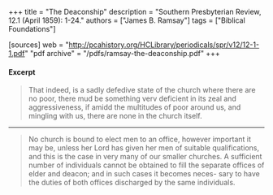 +++
title = "The Deaconship"
description = "Southern Presbyterian Review, 12.1 (April 1859): 1-24."
authors = ["James B. Ramsay"]
tags = ["Biblical Foundations"]

[sources]
web = "http://pcahistory.org/HCLibrary/periodicals/spr/v12/12-1-1.pdf"
"pdf archive" = "/pdfs/ramsay-the-deaconship.pdf"
+++

#### Excerpt

> That indeed, is a sadly defedive state of the church where there are no poor, there mud be something verv deficient in its zeal and aggressiveness, if amidd the multitudes of poor around us, and mingling with us, there are none in the church itself.

-------

> No church is bound to elect men to an office, however important it may be, unless her Lord has given her men of suitable qualifications, and this is the case in very many of our smaller churches. A sufficient number of individuals cannot be obtained to fill the separate offices of elder and deacon; and in such cases it becomes neces- sary to have the duties of both offices discharged by the same individuals.